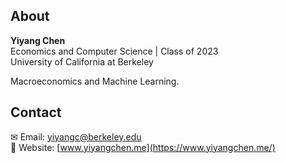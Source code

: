 ## About
**Yiyang Chen**  
Economics and Computer Science | Class of 2023  
University of California at Berkeley  

Macroeconomics and Machine Learning. 
  
## Contact 
✉ Email: yiyangc@berkeley.edu  
🔗 Website: [www.yiyangchen.me](https://www.yiyangchen.me/)

<!---
oooyiyangc/oooyiyangc is a ✨ special ✨ repository because its `README.md` (this file) appears on your GitHub profile.
You can click the Preview link to take a look at your changes.
--->
